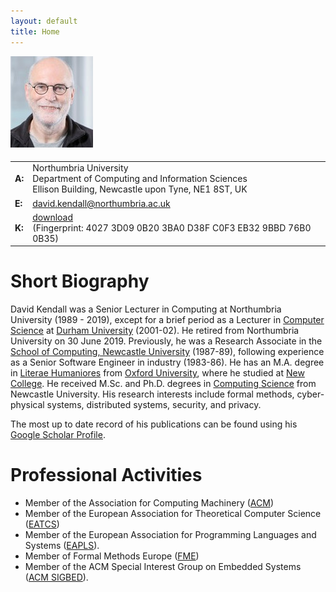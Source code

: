 ```yaml
---
layout: default
title: Home
---
```

<div class="row">
<div class="col-sm-4">
<img src="assets/images/kendall.jpg" alt="Photo of David Kendall"
class="img-responsive" style="margin-bottom: 5px"/>
</div>
<div class="col-sm-8">
<table class="table-responsive">
  <!--<thead> <tr> <th> </th> <th> </th> </tr> </thead>-->
  <tbody>
    <tr>
      <td><strong>A:</strong></td>
      <td>Northumbria University <br/>
          Department of Computing and Information Sciences <br/>
          Ellison Building, Newcastle upon Tyne, NE1 8ST, UK
      </td>
    </tr>
    <!--<tr>-->
      <!--<td><strong>R:</strong></td>-->
      <!--<td>ELB 211</td>-->
    <!--</tr>-->
    <!--<tr>-->
      <!--<td><strong>T:</strong></td>-->
      <!--<td>+44 (0)191 227 4726</td>-->
    <!--</tr>-->
    <tr>
      <td><strong>E:</strong></td>
      <td><a href="mailto:david.kendall@northumbria.ac.uk">david.kendall@northumbria.ac.uk</a></td>
    </tr>
    <tr>
      <td><strong>K:</strong></td>
      <td><a href="pgp_key.asc">download</a> <br/>
          (Fingerprint: 4027 3D09 0B20 3BA0 D38F  C0F3 EB32 9BBD 76B0 0B35)
      </td>
    </tr>
  </tbody>
</table>
</div>
</div>

# Short Biography
David Kendall was a Senior Lecturer in Computing at Northumbria University
(1989 - 2019), except for a brief period as a Lecturer in <a
href="http://www.durham.ac.uk/computer.science/">Computer Science</a> at <a
href="http://www.durham.ac.uk">Durham University</a> (2001-02). He retired
from Northumbria University on 30 June 2019. Previously, he
was a Research Associate in the <a
href="http://www.ncl.ac.uk/computing/">School of Computing, Newcastle
University</a> (1987-89), following experience as a Senior Software Engineer in
industry (1983-86). He has an M.A. degree in <a
href="http://www.classics.ox.ac.uk">Literae Humaniores</a> from <a
href="http://www.ox.ac.uk">Oxford University</a>, where he studied at <a
href="http://www.new.ox.ac.uk/">New College</a>. He received M.Sc. and Ph.D.
degrees in <a href="http://www.cs.ncl.ac.uk/">Computing Science</a> from
Newcastle University. His research interests include formal
methods, cyber-physical systems, distributed systems, security, and privacy.

The most up to date record of his publications can be found using his
<a href="http://scholar.google.co.uk/citations?user=aKeklVAAAAAJ">Google Scholar Profile</a>.

<h1>Professional Activities</h1>
<ul>
<li>Member of the Association for Computing Machinery 
  (<a href="http://www.acm.org">ACM</a>)</li>
<li>Member of the European Association for Theoretical Computer Science
(<a href="http://eatcs.org/">EATCS</a>)</li>
<li>Member of the European Association for Programming Languages and Systems 
(<a href="http://eapls.org/">EAPLS</a>).</li>
<li>Member of Formal Methods Europe
(<a href="http://www.fmeurope.org/">FME</a>)</li>
<li>Member of the ACM Special Interest Group on Embedded Systems
(<a href="https://www.acm.org/special-interest-groups/sigs/sigbed">ACM SIGBED</a>).</li>
</ul>

<!--<h1>Calendar</h1>-->

<!--<iframe src="https://www.google.com/calendar/embed?showTitle=0&amp;showPrint=0&amp;showTabs=0&amp;mode=WEEK&amp;height=400&amp;wkst=2&amp;bgcolor=%23FFFFFF&amp;src=kendall.d.j%40gmail.com&amp;color=%23060D5E&amp;ctz=Europe%2FLondon" style=" border-width:0 " width="550" height="400" frameborder="0" scrolling="no"></iframe>-->
